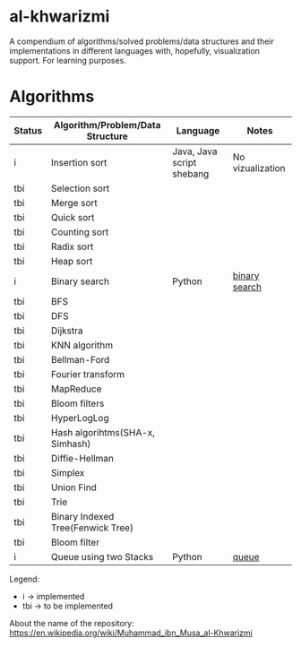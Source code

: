 # al-khwarizmi

A compendium of algorithms/solved problems/data structures and their implementations in different languages with, hopefully, visualization support. For learning purposes.

# Algorithms

|Status   	|Algorithm/Problem/Data Structure                           |Language   	                |Notes   	                                                |
|---	    |---	                                                    |---	                        |---	                                                    |
|i   	    |Insertion sort                                             |Java, Java script shebang      |No vizualization                                           |
|tbi   	    |Selection sort                                             |                               |                                                           |
|tbi   	    |Merge sort                                                 |                               |                                                           |
|tbi   	    |Quick sort                                                 |                               |                                                           |
|tbi   	    |Counting sort                                              |                               |                                                           |
|tbi   	    |Radix sort                                                 |                               |                                                           |
|tbi   	    |Heap sort                                                  |                               |                                                           |
|i   	    |Binary search                                              |Python   	                    |[binary search](binary_search/binary_search_animated.py)   |
|tbi   	    |BFS                                                        |                               |                                                           |
|tbi   	    |DFS                                                        |                               |                                                           |
|tbi   	    |Dijkstra                                                   |                               |                                                           |
|tbi   	    |KNN algorithm                                              |                               |                                                           |
|tbi   	    |Bellman-Ford                                               |                               |                                                           |
|tbi   	    |Fourier transform                                          |                               |                                                           |
|tbi   	    |MapReduce                                                  |                               |                                                           |
|tbi   	    |Bloom filters                                              |                               |                                                           |
|tbi   	    |HyperLogLog                                                |                               |                                                           |
|tbi   	    |Hash algorihtms(SHA-x, Simhash)                            |                               |                                                           |
|tbi   	    |Diffie-Hellman                                             |                               |                                                           |
|tbi   	    |Simplex                                                    |                               |                                                           |
|tbi   	    |Union Find                                                 |                               |                                                           |
|tbi   	    |Trie                                                       |                               |                                                           |
|tbi   	    |Binary Indexed Tree(Fenwick Tree)                          |                               |                                                           |
|tbi   	    |Bloom filter                                               |                               |                                                           |
|i   	    |Queue using two Stacks                                     |Python                         |[queue](queue/queue_animated.py)                           |

Legend:
* i -> implemented
* tbi -> to be implemented

About the name of the repository: https://en.wikipedia.org/wiki/Muhammad_ibn_Musa_al-Khwarizmi
